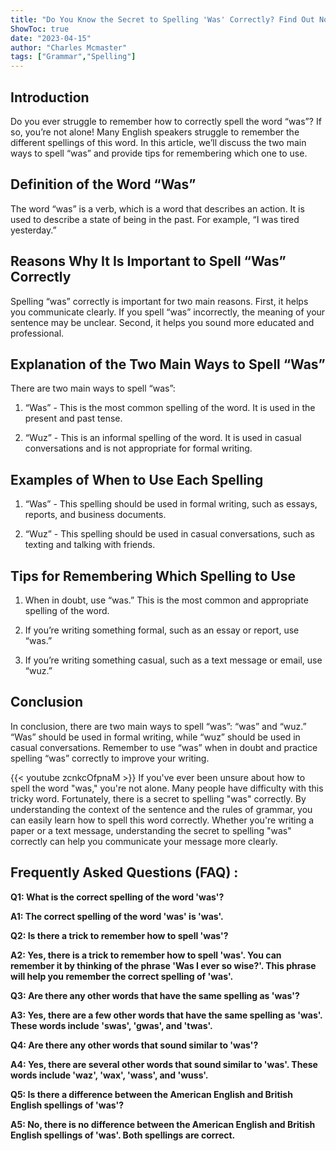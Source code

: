 ```yaml
---
title: "Do You Know the Secret to Spelling 'Was' Correctly? Find Out Now!"
ShowToc: true 
date: "2023-04-15"
author: "Charles Mcmaster" 
tags: ["Grammar","Spelling"]
---
```

## Introduction
Do you ever struggle to remember how to correctly spell the word “was”? If so, you’re not alone! Many English speakers struggle to remember the different spellings of this word. In this article, we’ll discuss the two main ways to spell “was” and provide tips for remembering which one to use.

## Definition of the Word “Was”
The word “was” is a verb, which is a word that describes an action. It is used to describe a state of being in the past. For example, “I was tired yesterday.”

## Reasons Why It Is Important to Spell “Was” Correctly
Spelling “was” correctly is important for two main reasons. First, it helps you communicate clearly. If you spell “was” incorrectly, the meaning of your sentence may be unclear. Second, it helps you sound more educated and professional.

## Explanation of the Two Main Ways to Spell “Was”
There are two main ways to spell “was”: 

1. “Was” - This is the most common spelling of the word. It is used in the present and past tense.

2. “Wuz” - This is an informal spelling of the word. It is used in casual conversations and is not appropriate for formal writing.

## Examples of When to Use Each Spelling
1. “Was” - This spelling should be used in formal writing, such as essays, reports, and business documents.

2. “Wuz” - This spelling should be used in casual conversations, such as texting and talking with friends.

## Tips for Remembering Which Spelling to Use
1. When in doubt, use “was.” This is the most common and appropriate spelling of the word.

2. If you’re writing something formal, such as an essay or report, use “was.”

3. If you’re writing something casual, such as a text message or email, use “wuz.”

## Conclusion
In conclusion, there are two main ways to spell “was”: “was” and “wuz.” “Was” should be used in formal writing, while “wuz” should be used in casual conversations. Remember to use “was” when in doubt and practice spelling “was” correctly to improve your writing.

{{< youtube zcnkcOfpnaM >}} 
If you've ever been unsure about how to spell the word "was," you're not alone. Many people have difficulty with this tricky word. Fortunately, there is a secret to spelling "was" correctly. By understanding the context of the sentence and the rules of grammar, you can easily learn how to spell this word correctly. Whether you're writing a paper or a text message, understanding the secret to spelling "was" correctly can help you communicate your message more clearly.

## Frequently Asked Questions (FAQ) :
**Q1: What is the correct spelling of the word 'was'?**

**A1: The correct spelling of the word 'was' is 'was'.**

**Q2: Is there a trick to remember how to spell 'was'?**

**A2: Yes, there is a trick to remember how to spell 'was'. You can remember it by thinking of the phrase 'Was I ever so wise?'. This phrase will help you remember the correct spelling of 'was'.**

**Q3: Are there any other words that have the same spelling as 'was'?**

**A3: Yes, there are a few other words that have the same spelling as 'was'. These words include 'swas', 'gwas', and 'twas'.**

**Q4: Are there any other words that sound similar to 'was'?**

**A4: Yes, there are several other words that sound similar to 'was'. These words include 'waz', 'wax', 'wass', and 'wuss'.**

**Q5: Is there a difference between the American English and British English spellings of 'was'?**

**A5: No, there is no difference between the American English and British English spellings of 'was'. Both spellings are correct.**





